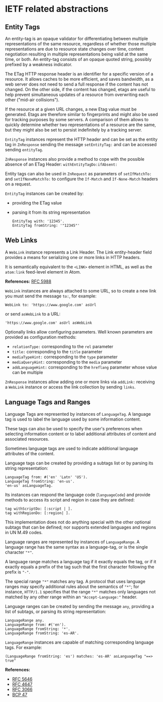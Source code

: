 # IETF related abstractions

## Entity Tags

An entity-tag is an opaque validator for differentiating between multiple
representations of the same resource, regardless of whether those multiple
representations are due to resource state changes over time, content negotiation
resulting in multiple representations being valid at the same time, or both.
An entity-tag consists of an opaque quoted string, possibly prefixed by a
weakness indicator.

The ETag HTTP response header is an identifier for a specific version of a
resource. It allows caches to be more efficient, and saves bandwidth, as a web
server does not need to send a full response if the content has not changed.
On the other side, if the content has changed, etags are useful to help
prevent simultaneous updates of a resource from overwriting each other
("mid-air collisions").

If the resource at a given URL changes, a new Etag value must be generated.
Etags are therefore similar to fingerprints and might also be used for tracking
purposes by some servers. A comparison of them allows to quickly determine
whether two representations of a resource are the same, but they might also be
set to persist indefinitely by a tracking server.

`EntityTag` instances represent the HTTP header and can be set as the entity tag
in `ZnResponse` sending the message `setEntityTag:` and can be accessed sending
`entityTag`.

`ZnResponse` instances also provide a method to cope with the possible absence
of an ETag Header: `withEntityTagDo:ifAbsent:`

Entity tags can also be used in `ZnRequest` as parameters of `setIfMatchTo:` and
`setIfNoneMatchTo:` to configure the `If-Match` and `If-None-Match` headers on
a request.

`EntityTag` instances can be created by:

- providing the ETag value
- parsing it from its string representation

  ```smalltalk
  EntityTag with: '12345'.
  EntityTag fromString: '"12345"'
  ```

## Web Links

A `WebLink` instance represents a Link Header. The Link entity-header field
provides a means for serializing one or more links in HTTP headers.

It is semantically equivalent to the `<LINK>` element in HTML, as well as the
`atom:link` feed-level element in Atom.

**References:** [RFC 5988](https://tools.ietf.org/html/rfc5988#page-6)

`WebLink` instances are always attached to some URL, so to create a new link you
must send the message `to:`, for example:

```smalltalk
WebLink to: 'https://www.google.com' asUrl
```

or send `asWebLink` to a URL:

```smalltalk
'https://www.google.com' asUrl asWebLink
```

Optionally links allow configuring parameters. Well known parameters
are provided as configuration methods:

- `relationType:` corresponding to the `rel` parameter
- `title:` corresponding to the `title` parameter
- `mediaTypeHint:` corresponding to the `type` parameter
- `mediaQueryHint:` corresponding to the `media` parameter
- `addLanguageHint:` corresponding to the `hreflang` parameter whose value can
  be multiple

`ZnResponse` instances allow adding one or more links via `addLink:` receiving
a `WebLink` instance or access the link collection by sending `links`.

## Language Tags and Ranges

Language Tags are represented by instances of `LanguageTag`. A language tag is
used to label the language used by some information content.

These tags can also be used to specify the user's preferences when selecting
information content or to label additional attributes of content and associated
resources.

Sometimes language tags are used to indicate additional language attributes of
the content.

Language tags can be created by providing a subtags list or by parsing its
string representation:

```smalltalk
LanguageTag from: #('en' 'Latn' 'US').
LanguageTag fromString: 'en-us'.
'en-us' asLanguageTag.
```

Its instances can respond the language code (`languageCode`) and provide
methods to access its script and region in case they are defined:

```smalltalk
tag withScriptDo: [:script | ].
tag withRegionDo: [:region| ].
```

This implementation does not do anything special with the other optional
subtags that can be defined; nor supports extended languages and regions in UN
M.49 codes.

Language ranges are represented by instances of `LanguageRange`. A language
range has the same syntax as a language-tag, or is the single character `"*"`.

A language range matches a language tag if it exactly equals the tag, or if it
exactly equals a prefix of the tag such that the first character following the
prefix is `"-"`.

The special range `"*"` matches any tag.  A protocol that uses
language ranges may specify additional rules about the semantics of
`"*"`; for instance, `HTTP/1.1` specifies that the range `"*"` matches only
languages not matched by any other range within an `"Accept-Language:"` header.

Language ranges can be created by sending the message `any`, providing a list
of subtags, or parsing its string representation:

```smalltalk
LanguageRange any.
LanguageRange from: #('en').
LanguageRange fromString: '*'.
LanguageRange fromString: 'es-AR'.
```

`LanguageRange` instances are capable of matching corresponding language tags.
For example:

```smalltalk
(LanguageRange fromString: 'es') matches: 'es-AR' asLanguageTag "==> true"
```

**References:**

- [RFC 5646](https://www.rfc-editor.org/rfc/rfc5646.html)
- [RFC 4647](https://www.rfc-editor.org/info/rfc4647)
- [RFC 3066](https://datatracker.ietf.org/doc/html/rfc3066)
- [BCP 47](https://www.rfc-editor.org/info/bcp47)
